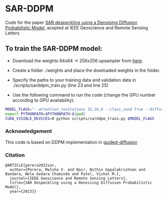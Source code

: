 # SAR-DDPM 

Code for the paper [SAR despeckling using a Denoising Diffusion Probabilistic Model](https://arxiv.org/pdf/2206.04514.pdf), acepted at IEEE Geoscience and Remote Sensing Letters


## To  train the SAR-DDPM model:

- Download the weights 64x64 -> 256x256 upsampler from [here](https://github.com/openai/guided-diffusion).

- Create a folder ./weights and place the dowloaded weights in the folder.

- Specify the paths to your training data and validation data in ./scripts/sarddpm_train.py (line 23 and line 25)

- Use the following command to run the code (change the GPU number according to GPU availability):

```bash
MODEL_FLAGS="--attention_resolutions 32,16,8 --class_cond True --diffusion_steps 1000 --large_size 256  --small_size 64 --learn_sigma True --noise_schedule linear --num_channels 192 --num_heads 4 --num_res_blocks 2 --resblock_updown True --use_fp16 True --use_scale_shift_norm True" 
export PYTHONPATH=$PYTHONPATH:$(pwd)
CUDA_VISIBLE_DEVICES=0 python scripts/sarddpm_train.py $MODEL_FLAGS
```


### Acknowledgement

This code is based on DDPM implementation in [guided-diffusion](https://github.com/openai/guided-diffusion)


### Citation

```
@ARTICLE{perera2022sar,
  author={Perera, Malsha V. and Nair, Nithin Gopalakrishnan and Bandara, Wele Gedara Chaminda and Patel, Vishal M.},
  journal={IEEE Geoscience and Remote Sensing Letters}, 
  title={SAR Despeckling using a Denoising Diffusion Probabilistic Model}, 
  year={2023}}
```
